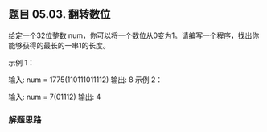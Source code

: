 ## 题目 05.03. 翻转数位

给定一个32位整数 num，你可以将一个数位从0变为1。请编写一个程序，找出你能够获得的最长的一串1的长度。

示例 1：

输入: num = 1775(110111011112)
输出: 8
示例 2：

输入: num = 7(01112)
输出: 4
### 解题思路
  